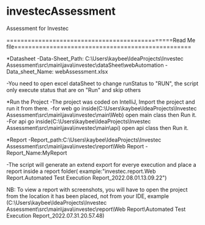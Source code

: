 # investecAssessment
Assessment for Investec

===============================================Read Me file==================================================


*Datasheet
-Data-Sheet_Path: C:\Users\kaybee\IdeaProjects\Investec Assessment\src\main\java\investec\dataSheet\webAutomation
-Data_sheet_Name: webAssessment.xlsx

-You need to open excel dataSheet to change runStatus to "RUN", the script only execute status that are on "Run" and skip others

*Run the Project
-The project was coded on IntelliJ, Import the project and run it from there.
-for web go inside(C:\Users\kaybee\IdeaProjects\Investec Assessment\src\main\java\investec\main\Web) open main class then Run it.
-For api go inside(C:\Users\kaybee\IdeaProjects\Investec Assessment\src\main\java\investec\main\api) open api class then Run it.

*Report
-Report_path:C:\Users\kaybee\IdeaProjects\Investec Assessment\src\main\java\investec\report\Web Report
-Report_Name:MyReport

-The script will generate an extend export for everye execution and place a report inside a report folder( example:"investec.report.Web Report.Automated Test Execution Report_2022.08.01.13.09.22")

NB: To view a report with screenshots, you will have to open the project from the location it has been placed, not from your IDE, example (C:\Users\kaybee\IdeaProjects\Investec Assessment\src\main\java\investec\report\Web Report\Automated Test Execution Report_2022.07.31.20.57.48)
